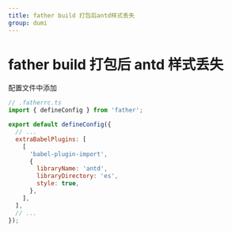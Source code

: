 ```yaml
---
title: father build 打包后antd样式丢失
group: dumi
---
```


# father build 打包后 antd 样式丢失

配置文件中添加

```javascript
// .fatherrc.ts
import { defineConfig } from 'father';

export default defineConfig({
  // ...
  extraBabelPlugins: [
    [
      'babel-plugin-import',
      {
        libraryName: 'antd',
        libraryDirectory: 'es',
        style: true,
      },
    ],
  ],
  // ...
});
```
